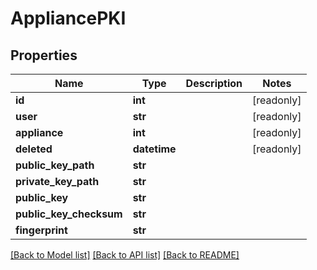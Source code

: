 # AppliancePKI


## Properties
Name | Type | Description | Notes
------------ | ------------- | ------------- | -------------
**id** | **int** |  | [readonly] 
**user** | **str** |  | [readonly] 
**appliance** | **int** |  | [readonly] 
**deleted** | **datetime** |  | [readonly] 
**public_key_path** | **str** |  | 
**private_key_path** | **str** |  | 
**public_key** | **str** |  | 
**public_key_checksum** | **str** |  | 
**fingerprint** | **str** |  | 

[[Back to Model list]](../README.md#documentation-for-models) [[Back to API list]](../README.md#documentation-for-api-endpoints) [[Back to README]](../README.md)


